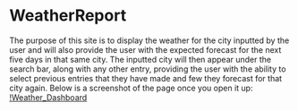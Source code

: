 # WeatherReport
The purpose of this site is to display the weather for the city inputted by the user and will also provide the user with the expected forecast for the next five days in that same city. The inputted city will then appear under the search bar, along with any other entry, providing the user with the ability to select  previous entries that they have made and few they forecast for that city again.
Below is a screenshot of the page once you open it up:
[!Weather_Dashboard](Weather_Dashboard.jpeg)

